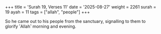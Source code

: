 +++
title = 'Surah 19, Verses 11'
date = '2025-08-27'
weight = 2261
surah = 19
ayah = 11
tags = ["allah", "people"]
+++

So he came out to his people from the sanctuary, signalling to them to glorify ˹Allah˺ morning and evening.
